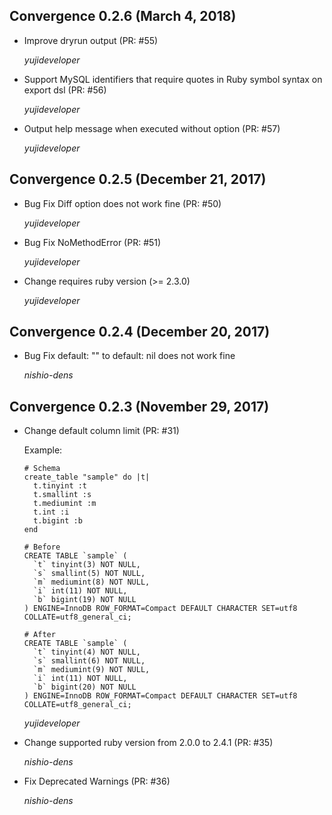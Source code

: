 ## Convergence 0.2.6 (March 4, 2018) ##

* Improve dryrun output (PR: #55)

  *yujideveloper*

* Support MySQL identifiers that require quotes in Ruby symbol syntax on export dsl (PR: #56)

  *yujideveloper*

* Output help message when executed without option (PR: #57)

  *yujideveloper*

## Convergence 0.2.5 (December 21, 2017) ##

* Bug Fix Diff option does not work fine (PR: #50)

  *yujideveloper*

* Bug Fix NoMethodError (PR: #51)

  *yujideveloper*

* Change requires ruby version (>= 2.3.0)

  *yujideveloper*

## Convergence 0.2.4 (December 20, 2017) ##

* Bug Fix default: "" to default: nil does not work fine

  *nishio-dens*

## Convergence 0.2.3 (November 29, 2017) ##

* Change default column limit (PR: #31)

  Example:
      
      # Schema
      create_table "sample" do |t|
        t.tinyint :t
        t.smallint :s
        t.mediumint :m
        t.int :i
        t.bigint :b
      end

      # Before
      CREATE TABLE `sample` (
        `t` tinyint(3) NOT NULL,
        `s` smallint(5) NOT NULL,
        `m` mediumint(8) NOT NULL,
        `i` int(11) NOT NULL,
        `b` bigint(19) NOT NULL
      ) ENGINE=InnoDB ROW_FORMAT=Compact DEFAULT CHARACTER SET=utf8 COLLATE=utf8_general_ci;

      # After
      CREATE TABLE `sample` (
        `t` tinyint(4) NOT NULL,
        `s` smallint(6) NOT NULL,
        `m` mediumint(9) NOT NULL,
        `i` int(11) NOT NULL,
        `b` bigint(20) NOT NULL
      ) ENGINE=InnoDB ROW_FORMAT=Compact DEFAULT CHARACTER SET=utf8 COLLATE=utf8_general_ci;

  *yujideveloper*

* Change supported ruby version from 2.0.0 to 2.4.1 (PR: #35)

  *nishio-dens*

* Fix Deprecated Warnings (PR: #36)

  *nishio-dens*
